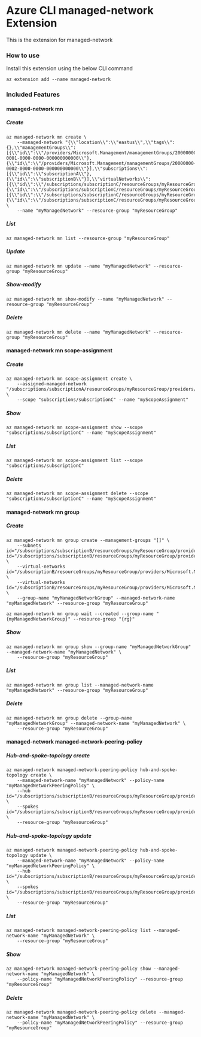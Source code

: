 # Azure CLI managed-network Extension #
This is the extension for managed-network

### How to use ###
Install this extension using the below CLI command
```
az extension add --name managed-network
```

### Included Features ###
#### managed-network mn ####
##### Create #####
```
az managed-network mn create \
    --managed-network "{\\"location\\":\\"eastus\\",\\"tags\\":{},\\"managementGroups\\":[{\\"id\\":\\"/providers/Microsoft.Management/managementGroups/20000000-0001-0000-0000-000000000000\\"},{\\"id\\":\\"/providers/Microsoft.Management/managementGroups/20000000-0002-0000-0000-000000000000\\"}],\\"subscriptions\\":[{\\"id\\":\\"subscriptionA\\"},{\\"id\\":\\"subscriptionB\\"}],\\"virtualNetworks\\":[{\\"id\\":\\"/subscriptions/subscriptionC/resourceGroups/myResourceGroup/providers/Microsoft.Network/virtualNetworks/myVirtualNetwork\\"},{\\"id\\":\\"/subscriptions/subscriptionC/resourceGroups/myResourceGroup/providers/Microsoft.Network/virtualNetworks/myVirtualNetwork2\\"}],\\"subnets\\":[{\\"id\\":\\"/subscriptions/subscriptionC/resourceGroups/myResourceGroup/providers/Microsoft.Network/virtualNetworks/myVirtualNetwork3/subnets/default\\"},{\\"id\\":\\"/subscriptions/subscriptionC/resourceGroups/myResourceGroup/providers/Microsoft.Network/virtualNetworks/myVirtualNetwork3/subnets/default\\"}]}" \
    --name "myManagedNetwork" --resource-group "myResourceGroup" 
```
##### List #####
```
az managed-network mn list --resource-group "myResourceGroup"
```
##### Update #####
```
az managed-network mn update --name "myManagedNetwork" --resource-group "myResourceGroup"
```
##### Show-modify #####
```
az managed-network mn show-modify --name "myManagedNetwork" --resource-group "myResourceGroup"
```
##### Delete #####
```
az managed-network mn delete --name "myManagedNetwork" --resource-group "myResourceGroup"
```
#### managed-network mn scope-assignment ####
##### Create #####
```
az managed-network mn scope-assignment create \
    --assigned-managed-network "/subscriptions/subscriptionA/resourceGroups/myResourceGroup/providers/Microsoft.ManagedNetwork/managedNetworks/myManagedNetwork" \
    --scope "subscriptions/subscriptionC" --name "myScopeAssignment" 
```
##### Show #####
```
az managed-network mn scope-assignment show --scope "subscriptions/subscriptionC" --name "myScopeAssignment"
```
##### List #####
```
az managed-network mn scope-assignment list --scope "subscriptions/subscriptionC"
```
##### Delete #####
```
az managed-network mn scope-assignment delete --scope "subscriptions/subscriptionC" --name "myScopeAssignment"
```
#### managed-network mn group ####
##### Create #####
```
az managed-network mn group create --management-groups "[]" \
    --subnets id="/subscriptions/subscriptionB/resourceGroups/myResourceGroup/providers/Microsoft.Network/virtualNetworks/myVirtualNetwork/subnets/default" id="/subscriptions/subscriptionB/resourceGroups/myResourceGroup/providers/Microsoft.Network/virtualNetworks/myVirtualNetwork2/subnets/default" \
    --virtual-networks id="/subscriptionB/resourceGroups/myResourceGroup/providers/Microsoft.Network/virtualNetworks/VnetA" \
    --virtual-networks id="/subscriptionB/resourceGroups/myResourceGroup/providers/Microsoft.Network/virtualNetworks/VnetB" \
    --group-name "myManagedNetworkGroup" --managed-network-name "myManagedNetwork" --resource-group "myResourceGroup" 

az managed-network mn group wait --created --group-name "{myManagedNetworkGroup}" --resource-group "{rg}"
```
##### Show #####
```
az managed-network mn group show --group-name "myManagedNetworkGroup" --managed-network-name "myManagedNetwork" \
    --resource-group "myResourceGroup" 
```
##### List #####
```
az managed-network mn group list --managed-network-name "myManagedNetwork" --resource-group "myResourceGroup"
```
##### Delete #####
```
az managed-network mn group delete --group-name "myManagedNetworkGroup" --managed-network-name "myManagedNetwork" \
    --resource-group "myResourceGroup" 
```
#### managed-network managed-network-peering-policy ####
##### Hub-and-spoke-topology create #####
```
az managed-network managed-network-peering-policy hub-and-spoke-topology create \
    --managed-network-name "myManagedNetwork" --policy-name "myManagedNetworkPeeringPolicy" \
    --hub id="/subscriptions/subscriptionB/resourceGroups/myResourceGroup/providers/Microsoft.Network/virtualNetworks/myVirtualNetwork4" \
    --spokes id="/subscriptions/subscriptionB/resourceGroups/myResourceGroup/providers/Microsoft.ManagedNetwork/managedNetworks/myManagedNetwork/managedNetworkGroups/myManagedNetworkGroup" \
    --resource-group "myResourceGroup" 
```
##### Hub-and-spoke-topology update #####
```
az managed-network managed-network-peering-policy hub-and-spoke-topology update \
    --managed-network-name "myManagedNetwork" --policy-name "myManagedNetworkPeeringPolicy" \
    --hub id="/subscriptions/subscriptionB/resourceGroups/myResourceGroup/providers/Microsoft.Network/virtualNetworks/myVirtualNetwork4" \
    --spokes id="/subscriptions/subscriptionB/resourceGroups/myResourceGroup/providers/Microsoft.ManagedNetwork/managedNetworks/myManagedNetwork/managedNetworkGroups/myManagedNetworkGroup" \
    --resource-group "myResourceGroup" 
```
##### List #####
```
az managed-network managed-network-peering-policy list --managed-network-name "myManagedNetwork" \
    --resource-group "myResourceGroup" 
```
##### Show #####
```
az managed-network managed-network-peering-policy show --managed-network-name "myManagedNetwork" \
    --policy-name "myManagedNetworkPeeringPolicy" --resource-group "myResourceGroup" 
```
##### Delete #####
```
az managed-network managed-network-peering-policy delete --managed-network-name "myManagedNetwork" \
    --policy-name "myManagedNetworkPeeringPolicy" --resource-group "myResourceGroup" 
```